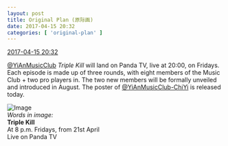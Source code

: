 ```yaml
---
layout: post
title: Original Plan (原际画)
date: 2017-04-15 20:32
categories: [ 'original-plan' ]
---
```


<div class="weibo-info">
  <a href="http://weibo.com/5626539553/EEEHyiiRT">2017-04-15 20:32</a>
</div>

[@YiAnMusicClub](http://weibo.com/u/6094546964) *Triple Kill* will land on Panda TV, live at 20:00, on Fridays. Each episode is made up of three rounds, with eight members of the Music Club + two pro players in. The two new members will be formally unveiled and introduced in August. The poster of [@YiAnMusicClub-ChiYi](http://weibo.com/u/6117581836) is released today.

<!-- more -->

![Image](http://wx2.sinaimg.cn/mw690/0068MnXXly1fenn339wx5j31jk2bcnpk.jpg)  
*Words in image:*  
**Triple Kill**  
At 8 p.m. Fridays, from 21st April  
Live on Panda TV
